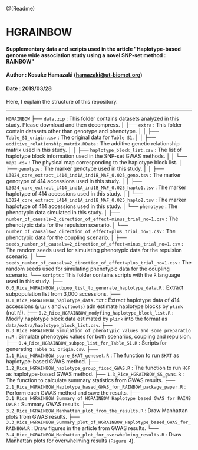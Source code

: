 @(Readme)
# HGRAINBOW
#### Supplementary data and scripts used in the article "Haplotype-based genome wide association study using a novel SNP-set method : RAINBOW"
#### Author : Kosuke Hamazaki (hamazaki@ut-biomet.org)
#### Date : 2019/03/28
Here, I explain the structure of this repository.

----------

`HGRAINBOW`
├── `data.zip` : This folder contains datasets analyzed in this study. Please download and then decompress.
│   ├── `extra` : This folder contain datasets other than genotype and phenotype.
│   │   ├── `Table_S1_origin.csv` : The original data for `Table S1`.
│   │   ├── `additive_relationship_matrix.RData` : The additive genetic relationship matrix used in this study.
│   │   ├── `haplotype_block_list.csv` : The list of haplotype block information used in the SNP-set GWAS methods.
│   │   └── `map2.csv` : The physical map corresponding to the haplotype block list.
│   ├── `genotype` : The marker genotype used in this study.
│   │   ├── `L3024_core_extract_L414_ind1A_ind1B_MAF_0.025_geno.tsv` : The marker genotype of 414 accessions used in this study.
│   │   ├── `L3024_core_extract_L414_ind1A_ind1B_MAF_0.025_haplo1.tsv` : The marker haplotype of 414 accessions used in this study.
│   │   └── `L3024_core_extract_L414_ind1A_ind1B_MAF_0.025_haplo2.tsv` : The marker haplotype of 414 accessions used in this study.
│   └── `phenotype` : The phenotypic data simulated in this study.
│       ├── `number_of_causals=2_direction_of_effect=minus_trial_no=1.csv` : The phenotypic data for the repulsion scenario.
│       └── `number_of_causals=2_direction_of_effect=plus_trial_no=1.csv` : The phenotypic data for the coupling scenario.
│       ├── `seeds_number_of_causals=2_direction_of_effect=minus_trial_no=1.csv` : The random seeds used for simulating phenotypic data for the repulsion scenario.
│       └── `seeds_number_of_causals=2_direction_of_effect=plus_trial_no=1.csv` : The random seeds used for simulating phenotypic data for the coupling scenario.
└── `scripts` : This folder contains scripts with the `R` language used in this study.
    ├── `0.0_Rice_HGRAINBOW_subpop_list_to_generate_haplotype_data.R` : Extract subpopulation list from 3,000 accessions.
    ├── `0.1_Rice_HGRAINBOW_haplotype_data.txt`  : Extract haplotype data of 414 accessions (`plink` and `vcftools`) adn estimate haplotype blocks by `plink` (not `R`!).
    ├── `0.2_Rice_HGRAINBOW_modyfing_haplotype_block_list.R` : Modify haplotype block data estimated by `plink` into the format as `data/extra/haplotype_block_list.csv`.
    ├── `0.3_Rice_HGRAINBOW_Simulation_of_phenotypic_values_and_some_preparation.R` : Simulate phenotypic values for both scenarios, coupling and repulsion.
    ├── `0.4_Rice_HGRAINBOW_subpop_list_for_Table_S1.R` : Scripts for generating `Table_S1_origin.csv`.
    ├── `1.1_Rice_HGRAINBOW_score_SKAT_geneset.R` : The function to run `SKAT` as haplotype-based GWAS method.
    ├── `1.2_Rice_HGRAINBOW_haplotype_group_fixed_GWAS.R` : The function to run `HGF` as haplotype-based GWAS method.
    ├── `1.3_Rice_HGRAINBOW_SS_gwas.R` : The function to calculate summary statistics from GWAS results.
    ├── `2.1_Rice_HGRAINBOW_Haplotype_based_GWAS_for_RAINBOW_package_paper.R` : Perform each GWAS method and save the results.
    ├── `3.1_Rice_HGRAINBOW_Summary_of_HGRAINBOW_Haplotype_based_GWAS_for_RAINBOW.R` : Summary GWAS results.
    ├── `3.2_Rice_HGRAINBOW_Manhattan_plot_from_the_results.R` : Draw Manhattan plots from GWAS results.
    ├── `3.3_Rice_HGRAINBOW_Summary_plot_of_HGRAINBOW_Haplotype_based_GWAS_for_RAINBOW.R` : Draw figures in the article from GWAS results.
    └── `3.4_Rice_HGRAINBOW_Manhattan_plot_for_overwhelming_results.R` : Draw Manhattan plots for overwhelming results (`Figure 4`).